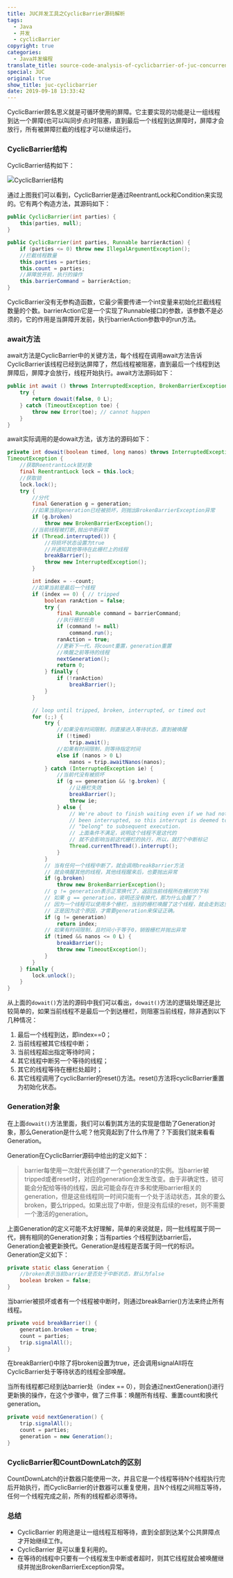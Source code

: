 ```yaml
---
title: JUC并发工具之CyclicBarrier源码解析
tags:
  - Java
  - 并发
  - cyclicBarrier
copyright: true
categories:
  - Java并发编程
translate_title: source-code-analysis-of-cyclicbarrier-of-juc-concurrency-tool
special: JUC
original: true
show_title: juc-cyclicbarrier
date: 2019-09-18 13:33:42
---
```

CyclicBarrier顾名思义就是可循环使用的屏障。它主要实现的功能是让一组线程到达一个屏障(也可以叫同步点)时阻塞，直到最后一个线程到达屏障时，屏障才会放行，所有被屏障拦截的线程才可以继续运行。

### CyclicBarrier结构

CyclicBarrier结构如下：

![CyclicBarrier结构](http://cdn.zzwzdx.cn/blog/CyclicBarrier结构.png&blog)

通过上图我们可以看到，CyclicBarrier是通过ReentrantLock和Condition来实现的。它有两个构造方法，其源码如下：

```java
public CyclicBarrier(int parties) {
    this(parties, null);
}

public CyclicBarrier(int parties, Runnable barrierAction) {
    if (parties <= 0) throw new IllegalArgumentException();
    //拦截线程数量
    this.parties = parties;
    this.count = parties;
    //屏障放开前，执行的操作
    this.barrierCommand = barrierAction;
}
```

CyclicBarrier没有无参构造函数，它最少需要传递一个int变量来初始化拦截线程数量的个数。barrierAction它是一个实现了Runnable接口的参数，该参数不是必须的，它的作用是当屏障开发前，执行barrierAction参数中的run方法。

### await方法

await方法是CyclicBarrier中的关键方法，每个线程在调用await方法告诉CyclicBarrier该线程已经到达屏障了，然后线程被阻塞，直到最后一个线程到达屏障后，屏障才会放行，线程开始执行。await方法源码如下：

```java
public int await () throws InterruptedException, BrokenBarrierException {
    try {
        return dowait(false, 0 L);
    } catch (TimeoutException toe) {
        throw new Error(toe); // cannot happen
    }
}
```

await实际调用的是dowait方法，该方法的源码如下：

```java
private int dowait(boolean timed, long nanos) throws InterruptedException, BrokenBarrierException,
TimeoutException {
    //获取ReentrantLock锁对象
    final ReentrantLock lock = this.lock;
    //获取锁
    lock.lock();
    try {
        //分代
        final Generation g = generation;
	    //如果当前generation已经被损坏，则抛出BrokenBarrierException异常
        if (g.broken)
            throw new BrokenBarrierException();
		//当前线程被打断,抛出中断异常
        if (Thread.interrupted()) {
            //将损坏状态设置为true
            //并通知其他等待在此栅栏上的线程
            breakBarrier();
            throw new InterruptedException();
        }

        int index = --count;
        //如果当前是最后一个线程
        if (index == 0) { // tripped
            boolean ranAction = false;
            try {
                final Runnable command = barrierCommand;
                //执行栅栏任务
                if (command != null)
                    command.run();
                ranAction = true;
                //更新下一代，将count重置，generation重置
                //唤醒之前等待的线程
                nextGeneration();
                return 0;
            } finally {
                if (!ranAction)
                    breakBarrier();
            }
        }

        // loop until tripped, broken, interrupted, or timed out
        for (;;) {
            try {
                //如果没有时间限制，则直接进入等待状态，直到被唤醒
                if (!timed)
                    trip.await();
                //如果有时间限制，则等待指定时间
                else if (nanos > 0 L)
                    nanos = trip.awaitNanos(nanos);
            } catch (InterruptedException ie) {
                //当前代没有被损坏
                if (g == generation && !g.broken) {
                    //让栅栏失效
                    breakBarrier();
                    throw ie;
                } else {
                    // We're about to finish waiting even if we had not
                    // been interrupted, so this interrupt is deemed to
                    // "belong" to subsequent execution.
                    // 上面条件不满足，说明这个线程不是这代的
                    // 就不会影响当前这代栅栏的执行，所以，就打个中断标记
                    Thread.currentThread().interrupt();
                }
            }
		    // 当有任何一个线程中断了，就会调用breakBarrier方法
            // 就会唤醒其他的线程，其他线程醒来后，也要抛出异常
            if (g.broken)
                throw new BrokenBarrierException();
			// g != generation表示正常换代了，返回当前线程所在栅栏的下标
            // 如果 g == generation，说明还没有换代，那为什么会醒了？
            // 因为一个线程可以使用多个栅栏，当别的栅栏唤醒了这个线程，就会走到这里，所以需要判断是否是当前代。
            // 正是因为这个原因，才需要generation来保证正确。
            if (g != generation)
                return index;
			// 如果有时间限制，且时间小于等于0，销毁栅栏并抛出异常
            if (timed && nanos <= 0 L) {
                breakBarrier();
                throw new TimeoutException();
            }
        }
    } finally {
        lock.unlock();
    }
}
```

从上面的`dowait()`方法的源码中我们可以看出，`dowait()`方法的逻辑处理还是比较简单的，如果当前线程不是最后一个到达栅栏，则阻塞当前线程，除非遇到以下几种情况：

1. 最后一个线程到达，即index==0；
2. 当前线程被其它线程中断；
3. 当前线程超出指定等待时间；
4. 其它线程中断另一个等待的线程；
5. 其它的线程等待在栅栏处超时；
6. 其它线程调用了cyclicBarrier的reset()方法。reset()方法将cyclicBarrier重置为初始化状态。

###  Generation对象

在上面`dowait()`方法里面，我们可以看到其方法的实现是借助了Generation对象，那么Generation是什么呢？他究竟起到了什么作用了？下面我们就来看看Generation。

Generation在CyclicBarrier源码中给出的定义如下：

> barrier每使用一次就代表创建了一个generation的实例。当barrier被tripped或者reset时，对应的generation会发生改变。由于非确定性，锁可能会分配给等待的线程，因此可能会存在许多和使用barrier相关的generation，但是这些线程同一时间只能有一个处于活动状态，其余的要么broken，要么tripped。如果出现了中断，但是没有后续的reset，则不需要一个激活的generation。

上面Generation的定义可能不太好理解，简单的来说就是，同一批线程属于同一代，拥有相同的Generation对象；当有parties 个线程到达barrier后，Generation会被更新换代。Generation是线程是否属于同一代的标识。Generation定义如下：

```java
private static class Generation {
    //broken表示当前barrier是否处于中断状态，默认为false
    boolean broken = false;
}
```

当barrier被损坏或者有一个线程被中断时，则通过breakBarrier()方法来终止所有线程。

```java
private void breakBarrier() {
    generation.broken = true;
    count = parties;
    trip.signalAll();
}
```

在breakBarrier()中除了将broken设置为true，还会调用signalAll将在CyclicBarrier处于等待状态的线程全部唤醒。

当所有线程都已经到达barrier处（index == 0），则会通过nextGeneration()进行更新换的操作，在这个步骤中，做了三件事：唤醒所有线程、重置count和换代generation。

```java
private void nextGeneration() {
	trip.signalAll();
	count = parties;
	generation = new Generation();
}
```

### CyclicBarrier和CountDownLatch的区别

CountDownLatch的计数器只能使用一次，并且它是一个线程等待N个线程执行完后开始执行，而CyclicBarrier的计数器可以重复使用，且N个线程之间相互等待，任何一个线程完成之前，所有的线程都必须等待。

### 总结

* CyclicBarrier 的用途是让一组线程互相等待，直到全部到达某个公共屏障点才开始继续工作。
* CyclicBarrier 是可以重复利用的。
* 在等待的线程中只要有一个线程发生中断或者超时，则其它线程就会被唤醒继续并抛出BrokenBarrierException异常。
